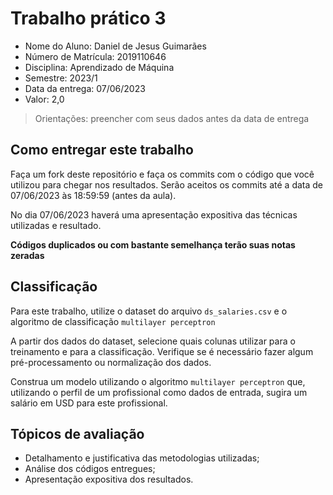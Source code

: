 # Trabalho prático 3

* Nome do Aluno: Daniel de Jesus Guimarães
* Número de Matrícula: 2019110646
* Disciplina: Aprendizado de Máquina
* Semestre: 2023/1
* Data da entrega: 07/06/2023
* Valor: 2,0

> Orientações: preencher com seus dados antes da data de entrega

## Como entregar este trabalho

Faça um fork deste repositório e faça os commits com o código que você utilizou para chegar nos resultados. Serão aceitos os commits até a data de 07/06/2023 às 18:59:59 (antes da aula).

No dia 07/06/2023 haverá uma apresentação expositiva das técnicas utilizadas e resultado.

**Códigos duplicados ou com bastante semelhança terão suas notas zeradas**

## Classificação

Para este trabalho, utilize o dataset do arquivo `ds_salaries.csv` e o algoritmo de classificação `multilayer perceptron`

A partir dos dados do dataset, selecione quais colunas utilizar para o treinamento e para a classificação. Verifique se é necessário fazer algum pré-processamento ou normalização dos dados.

Construa um modelo utilizando o algoritmo `multilayer perceptron` que, utilizando o perfil de um profissional como dados de entrada, sugira um salário em USD para este profissional.

## Tópicos de avaliação

* Detalhamento e justificativa das metodologias utilizadas;
* Análise dos códigos entregues;
* Apresentação expositiva dos resultados.